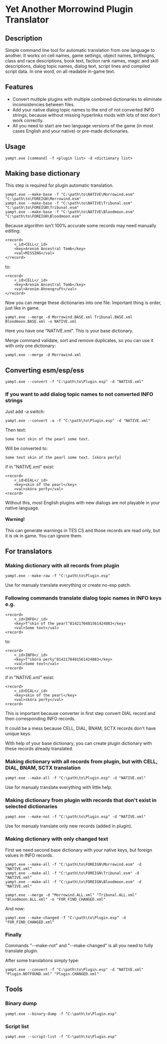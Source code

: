 # Yet Another Morrowind Plugin Translator

## Description

Simple command line tool for automatic translation from one language to another. It works on cell names, game settings, object names, birthsigns, class and race descriptions, book text, faction rank names, magic and skill descriptions, dialog topic names, dialog text, script lines and compiled script data. In one word, on all readable in-game text.

## Features

- Convert multiple plugins with multiple combined dictionaries to eliminate inconsistencies between files.
- Add your native dialog topic names to the end of not converted INFO strings, because without missing hyperlinks mods with lots of text don't work correctly.
- All you need to start are two language versions of the game (in most cases English and your native) or pre-made dictionaries.

## Usage
```
yampt.exe [command] -f <plugin list> -d <dictionary list>
```

## Making base dictionary

This step is required for plugin automatic translation.
```
yampt.exe --make-base -f "C:\path\to\NATIVE\Morrowind.esm" "C:\path\to\FOREIGN\Morrowind.esm"
yampt.exe --make-base -f "C:\path\to\NATIVE\Tribunal.esm" "C:\path\to\FOREIGN\Tribunal.esm"
yampt.exe --make-base -f "C:\path\to\NATIVE\Bloodmoon.esm" "C:\path\to\FOREIGN\Bloodmoon.esm"
```
Because algorithm isn't 100% accurate some records may need manually editing:
```
<record>
    <_id>CELL</_id>
    <key>Arenim Ancestral Tomb</key>
    <val>MISSING</val>
</record>
```
to:
```
<record>
    <_id>CELL</_id>
    <key>Arenim Ancestral Tomb</key>
    <val>Arenim-Ahnengruft</val>
</record>
```
Now you can merge these dictionaries into one file. Important thing is order, just like in game.
```
yampt.exe --merge -d Morrowind.BASE.xml Tribunal.BASE.xml Bloodmoon.BASE.xml -o NATIVE.xml
```
Here you have one "NATIVE.xml". This is your base dictionary.

Merge command validate, sort and remove duplicates, so you can use it with only one dictionary:
```
yampt.exe --merge -d Morrowind.xml
```

## Converting esm/esp/ess
```
yampt.exe --convert -f "C:\path\to\Plugin.esp" -d "NATIVE.xml"
```
### If you want to add dialog topic names to not converted INFO strings

Just add -a switch:
```
yampt.exe --convert -a -f "C:\path\to\Plugin.esp" -d "NATIVE.xml"
```
Then text:
```
Some text skin of the pearl some text.
```
Will be converted to:
```
Some text skin of the pearl some text. [skóra perły]
```
if in "NATIVE.xml" exist:
```
<record>
    <_id>DIAL</_id>
    <key>skin of the pearl</key>
    <val>skóra perły</val>
<record>
```
Without this, most English plugins with new dialogs are not playable in your native language.

#### Warning!

This can generate warnings in TES CS and those records are read only, but it is ok in game. You can ignore them.

## For translators

### Making dictionary with all records from plugin
```
yampt.exe --make-raw -f "C:\path\to\Plugin.esp"
```
Use for manualy translate everything or create no-esp patch.

### Following commands translate dialog topic names in INFO keys e.g.
```
<record>
    <_id>INFO</_id>
    <key>T^skin of the pearl^8142170481561424883</key>
    <val>Some text</val>
<record>
```
to:
```
<record>
    <_id>INFO</_id>
    <key>T^skóra perły^8142170481561424883</key>
    <val>Some text</val>
<record>
```
if in "NATIVE.xml" exist:
```
<record>
    <_id>DIAL</_id>
    <key>skin of the pearl</key>
    <val>skóra perły</val>
<record>
```
This is important because converter in first step convert DIAL record and then corresponding INFO records.

It could be a mess because CELL, DIAL, BNAM, SCTX records don't have unique keys.

With help of your base dictionary, you can create plugin dictionary with these records already translated.

### Making dictionary with all records from plugin, but with CELL, DIAL, BNAM, SCTX translation
```
yampt.exe --make-all -f "C:\path\to\Plugin.esp" -d "NATIVE.xml"
```
Use for manualy translate everything with little help.

### Making dictionary from plugin with records that don't exist in selected dictionaries
```
yampt.exe --make-not -f "C:\path\to\Plugin.esp" -d "NATIVE.xml"
```
Use for manualy translate only new records (added in plugin).

### Making dictionary with only changed text

First we need second base dictionary with your native keys, but foreign values in INFO records.
```
yampt.exe --make-all -f "C:\path\to\FOREIGN\Morrowind.esm" -d "NATIVE.xml"
yampt.exe --make-all -f "C:\path\to\FOREIGN\Tribunal.esm" -d "NATIVE.xml"
yampt.exe --make-all -f "C:\path\to\FOREIGN\Bloodmoon.esm" -d "NATIVE.xml"

yampt.exe --merge -d "Morrowind.ALL.xml" "Tribunal.ALL.xml" "Bloodmoon.ALL.xml" -o "FOR_FIND_CHANGED.xml"
```
And now:
```
yampt.exe --make-changed -f "C:\path\to\Plugin.esp" -d "FOR_FIND_CHANGED.xml"
```

### Finally

Commands "--make-not" and "--make-changed" is all you need to fully translate plugin.

After some translations simply type:
```
yampt.exe --convert -f "C:\path\to\Plugin.esp" -d "NATIVE.xml" "Plugin.NOTFOUND.xml" "Plugin.CHANGED.xml"
```

## Tools

### Binary dump
```
yampt.exe --binary-dump -f "C:\path\to\Plugin.esp"
```

### Script list
```
yampt.exe --script-list -f "C:\path\to\Plugin.esp"
```
